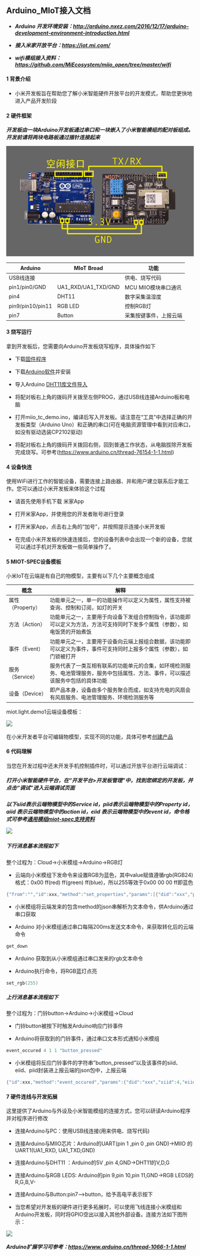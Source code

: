## Arduino_MIoT接入文档

- ***Arduino 开发环境安装：http://arduino.nxez.com/2016/12/17/arduino-development-environment-introduction.html***

- ***接入米家开放平台：https://iot.mi.com/***

- ***wifi模组接入资料：https://github.com/MiEcosystem/miio_open/tree/master/wifi***

#### 1 背景介绍

- 小米开发板旨在帮助您了解小米智能硬件开放平台的开发模式，帮助您更快地进入产品开发阶段

#### 2 硬件框架

***开发板由一块Arduino开发板通过串口和一块嵌入了小米智能模组的配对板组成。开发前请将两块电路板通过插针连接起来***

![](arduino/Connection.jpg)

| Arduino | MIoT Broad | 功能 |
| - | - | - |
| USB线连接 | | 供电、烧写代码 |
| pin1/pin0/GND | UA1_RXD/UA1_TXD/GND | MCU MIIO模块串口通讯 |
| pin4 | DHT11 | 数字采集温湿度 |
| pin9/pin10/pin11 | RGB LED | 控制RGB灯 |
| pin7 | Button | 采集按键事件，上报云端 |

#### 3 烧写运行

拿到开发板后，您需要向Arduino开发板烧写程序，具体操作如下

- 下载[固件程序](：https://github.com/)

- 下载[Arduino软件](http://arduino.cc/en/Main/Software/)并安装

- 导入Arduino [DHT11库文件导入](https://www.arduino.cn/thread-31720-1-1.html)

- 将配对板右上角的拨码开关拨至左侧PROG，通过USB线连接Arduino板和电脑

- 打开miio_tc_demo.ino，编译后写入开发板。请注意在“工具”中选择正确的开发板类型（Arduino Uno）和正确的串口(可在电脑资源管理中看到对应串口，如没有驱动选装CP2102驱动)

- 将配对板右上角的拨码开关拨回右侧，回到普通工作状态，从电脑拔除开发板完成烧写。可参考(https://www.arduino.cn/thread-76154-1-1.html)


#### 4 设备快连

使用WiFi进行工作的智能设备，需要连接上路由器、并和用户建立联系后才能工作。您可以通过小米开发板来体验这个过程

- 请首先使用手机下载 米家App

- 打开米家App，并使用您的开发者账号进行登录

- 打开米家App，点击右上角的“加号”，并按照提示连接小米开发板

- 在完成小米开发板的快速连接后，您的设备列表中会出现一个新的设备，您就可以通过手机对开发板做一些简单操作了。


#### 5 MIOT-SPEC设备模板

小米IoT在云端是有自己的物模型，主要有以下几个主要概念组成

| 概念 | 解释 |
| - | - |
| 属性（Property） | 功能单元之一，单一的功能操作可以定义为属性，属性支持被查询、控制和订阅，如灯的开关 |
| 方法（Action） | 功能单元之一，主要用于向设备下发组合控制指令，该功能即可以定义为方法，方法可支持同时下发多个属性（参数），如电饭煲的开始煮饭 |
| 事件（Event） | 功能单元之一，主要用于设备向云端上报组合数据，该功能即可以定义为事件，事件可支持同时上报多个属性（参数），如门锁被打开 |
| 服务（Service） | 服务代表了一类互相有联系的功能单元的合集，如环境检测服务、电池管理服务，服务中包括属性、方法、事件，可以描述该服务中包括的具体功能 |
| 设备（Device） | 即产品本身，设备由多个服务聚合而成，如支持充电的风扇会有风扇服务、电池管理服务、环境检测服务等 |
 
 miot.light.demo1云端设备模板：
 
 ![](md_files/miot-device-spec.jpg)
 
在小米开发者平台可编辑物模型，实现不同的功能，具体可参考[创建产品](https://iot.mi.com/new/doc/03-%E5%B9%B3%E5%8F%B0%E4%BD%BF%E7%94%A8%E6%8C%87%E5%8D%97/02-%E6%99%BA%E8%83%BD%E7%A1%AC%E4%BB%B6%E7%9B%B4%E8%BF%9E%E6%8E%A5%E5%85%A5/02-%E5%88%9B%E5%BB%BA%E4%BA%A7%E5%93%81.html)

#### 6 代码理解

当您在开发过程中还未开发手机控制插件时，可以通过开放平台进行云端调试：

##### 打开小米智能硬件平台，在“开发平台>开发板管理”中，找到您绑定的开发板，并点击“调试”进入云端调试页面

***以下siid表示云端物模型中的Service id，piid表示云端物模型中的Property id，aiid 表示云端物模型中的action id，eiid 表示云端物模型中的event id，命令格式可参考[通用模组miot-spec支持资料](http://cdn.cnbj0.fds.api.mi-img.com/miio.files/commonfile_zip_12ea60af8aba2ae5387a9a790c5af095.zip)***

![](md_files/msg_flow.jpg)

##### 下行消息基本流程如下

整个过程为：Cloud->小米模组->Arduino->RGB灯

- 云端向小米模组下发命令来设置RGB为蓝色，其中value赋值遵循rgb(RGB24)格式：0x00 ff(red) ff(green) ff(blue)，所以255等效于0x00 00 00 ff即蓝色

```c
{"from":"","id":xxx,"method":"set_properties","params":[{"did":"xxx","piid":4,"siid":2,"value":255}]}
```

- 小米模组将云端发来的包含method的json串解析为文本命令，供Arduino通过串口获取

- Arduino 对小米模组通过串口每隔200ms发送文本命令，来获取转化后的云端命令

```c
get_down
```

- Arduino 获取到从小米模组通过串口发来的rgb文本命令

- Arduino执行命令，将RGB蓝灯点亮

```c
set_rgb(255)
```

##### 上行消息基本流程如下

整个过程为：门铃button->Arduino->小米模组->Cloud

- 门铃button被按下时触发Arduino响应门铃事件

- Arduino将获取到的门铃事件，通过串口文本形式通知小米模组

```c
event_occured 4 1 1 "button_pressed"
```

- 小米模组将反应门铃事件的字符串”button_pressed”以及该事件的siid、eiid、piid封装进上报云端的json包中，上报云端

```c
{"id":xxx,"method":"event_occured","params":{"did":"xxx","siid":4,"eiid":1,"arguments":[{"piid":1,"value":"button_pressed"}]},"retry":0,"timestamp":1574761781,"tick":22763290}
```

#### 7 硬件连线与开发拓展

这里提供了Arduino与外设及小米智能模组的连接方式，您可以研读Arduino程序并对程序进行修改

- 连接Arduino与PC：使用USB线连接(用来供电、烧写代码)

- 连接Arduino与MIIO芯片：Arduino的UART(pin 1 ,pin 0 ,pin GND)->MIIO 的UART1(UA1_RXD, UA1_TXD,GND)

- 连接Arduino与DHT11 ：Arduino的5V ,pin 4,GND->DHT11的V,D,G

- 连接Arduino与RGB LEDS: Arduino的pin 9,pin 10,pin 11,GND->RGB LEDS的R,G,B,V-

- 连接Arduino与Button:pin7-->button，给予高电平表示按下

- 当您希望对开发板的硬件进行更多拓展时，可以使用飞线连接小米模组和Arduino开发板，同时将GPIO空出以接入其他外部设备。连接方法如下图所示：

![](md_files/Connection.jpg)

***Arduino扩展学习可参考：https://www.arduino.cn/thread-1066-1-1.html***
